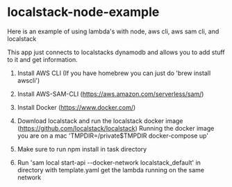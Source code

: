 # localstack-node-example
Here is an example of using lambda's with node, aws cli, aws sam cli, and localstack

This app just connects to localstacks dynamodb and allows you to add stuff to it and get information.

1) Install AWS CLI  (If you have homebrew you can just do 'brew install awscli')

2) Install AWS-SAM-CLI (https://aws.amazon.com/serverless/sam/)

3) Install Docker (https://www.docker.com/)

4) Download localstack and run the localstack docker image (https://github.com/localstack/localstack) Running the docker image you are on a mac 'TMPDIR=/private$TMPDIR docker-compose up'

5) Make sure to run npm install in task directory

6) Run 'sam local start-api --docker-network localstack_default' in directory with template.yaml get the lambda running on the same network